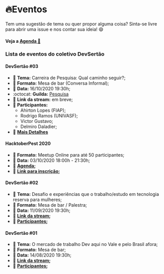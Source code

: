 # :fire:Eventos

Tem uma sugestão de tema ou quer propor alguma coisa? Sinta-se livre para abrir uma issue e nos contar sua ideia! :smile:

#### Veja a [Agenda :calendar:](https://calendar.google.com/calendar/embed?src=devsertao.oficial%40gmail.com&ctz=America%2FSao_Paulo)

### Lista de eventos do coletivo DevSertão

#### DevSertão #03

- :page_with_curl: **Tema:** Carreira de Pesquisa: Qual caminho seguir?;
- :pushpin: **Formato:** Mesa de bar (Conversa Informal);
- :calendar: **Data:** 16/10/2020 19:30h;
- :octocat: **Guilda:** [Pesquisa](https://github.com/devsertao/pesquisa-guilda)
- :link: **Link da stream:** em breve;
- :busts_in_silhouette: **Participantes:**
  - Ahirton Lopes (FIAP);
  - Rodrigo Ramos (UNIVASF);
  - Victor Gustavo;
  - Delmiro Daladier;
- :mag_right: **[Mais Detalhes](https://github.com/devsertao/pesquisa-guilda/issues/1#issue-698640398)**

#### HacktoberPest 2020

- :pushpin: **Formato:** Meetup Online para até 50 participantes;
- :calendar: **Data:** 03/10/2020 18:00h - 21:30h;
- :busts_in_silhouette: **[Agenda](https://github.com/devsertao/eventos/issues/4#issuecomment-689138163);**
- :link: **[Link para inscrição](https://organize.mlh.io/participants/events/4097-hacktoberpest-online-2020);**

#### DevSertão #02

- :page_with_curl: **Tema:** Desafio e experiências que o trabalho/estudo em tecnologia reserva para mulheres;
- :pushpin: **Formato:** Mesa de bar / Palestra;
- :calendar: **Data:** 11/09/2020 19:30h;
- :link: **[Link da stream](https://www.youtube.com/watch?v=_2_KNUPKznQ);**
- :busts_in_silhouette: **[Participantes](https://github.com/devsertao/eventos/issues/2#issue-678650401);**

#### DevSertão #01

- :page_with_curl: **Tema:** O mercado de trabalho Dev aqui no Vale e pelo Brasil afora;
- :pushpin: **Formato:** Mesa de bar;
- :calendar: **Data:** 14/08/2020 19:30h;
- :link: **[Link da stream](https://www.youtube.com/watch?v=Iu9h-AERb_I);**
- :busts_in_silhouette: **[Participantes](https://github.com/devsertao/eventos/issues/1#issuecomment-668174179);**
